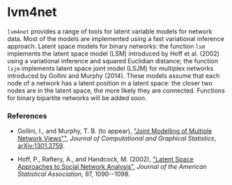 lvm4net
=======

`lvm4net` provides a range of tools for latent variable models for network data. Most of the models are implemented using a fast variational inference approach.
Latent space models for binary networks: the function `lsm` implements the latent space model (LSM) introduced by  Hoff et al. (2002) using a variational inference and squared Euclidian distance; the function
`lsjm` implements latent space joint model (LSJM) for multiplex networks introduced by Gollini and Murphy (2014).
These models assume that each node of a network has a latent position
in a latent space: the closer two nodes are in the latent space, the more likely
they are connected.
Functions for binary bipartite networks will be added soon.

### References 
- Gollini, I., and Murphy, T. B. (to appear), ["Joint Modelling of Multiple Network Views""](http://www.tandfonline.com/doi/abs/10.1080/10618600.2014.978006#.VJGM9GSsW0c), *Journal of Computational and Graphical Statistics*, [arXiv:1301.3759](http://arxiv.org/abs/1301.3759).

- Hoff, P., Raftery, A., and Handcock, M. (2002), ["Latent Space Approaches to Social Network Analysis"](http://www.tandfonline.com/doi/abs/10.1198/016214502388618906#.VSglXRPF-e4), *Journal of the American Statistical Association*, 97, 1090--1098.

